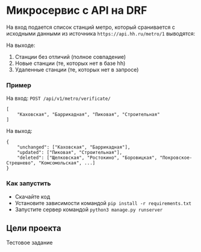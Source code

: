 # Микросервис с API на DRF 

На вход подается список станций метро,
который сранивается с исходными данными из источника `https://api.hh.ru/metro/1` выводятся:

На выходе:
1. Станции без отличий (полное совпадение)
2. Новые станции (те, которых нет в базе hh)
3. Удаленные станции (те, которых нет в запросе)

### Пример

На вход: `POST /api/v1/metro/verificate/`
```
[
	"Каховская", "Баррикадная", "Пиковая", "Строительная"
]
```



На выход: 
```
{	
	"unchanged": ["Каховская", "Баррикадная"],
	"updated": ["Пиковая", "Строительная"],
	"deleted": ["Щелковская", "Ростокино", "Боровицкая", "Покровское-Стрешнево", "Комсомольская", ...]
}
```

### Как запустить

- Скачайте код
- Установите зависимости командой `pip install -r requirements.txt`
- Запустите сервер командой `python3 manage.py runserver`



## Цели проекта

Тестовое задание